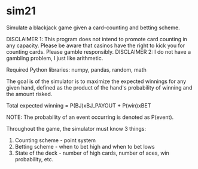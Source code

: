 # sim21

Simulate a blackjack game given a card-counting and betting scheme.

DISCLAIMER 1: This program does not intend to promote card counting in any capacity. Please be aware that casinos have the right to kick you for counting cards. Please gamble responsibly.
DISCLAIMER 2: I do not have a gambling problem, I just like arithmetic.

Required Python libraries: numpy, pandas, random, math

The goal is of the simulator is to maximize the expected winnings for any given hand, defined as the product of the hand's probability of winning and the amount risked.

Total expected winning = P(BJ)xBJ_PAYOUT + P(win)xBET

NOTE: The probability of an event occurring is denoted as P(event).

Throughout the game, the simulator must know 3 things:
1) Counting scheme - point system
2) Betting scheme - when to bet high and when to bet lows
3) State of the deck - number of high cards, number of aces, win probability, etc.
